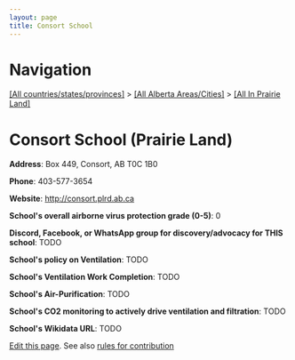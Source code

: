 ```yaml
---
layout: page
title: Consort School
---
```

# Navigation

[[All countries/states/provinces]](../../..) > [[All Alberta Areas/Cities]](../..) > [[All In Prairie Land]](..)

# Consort School (Prairie Land)

**Address**: Box 449, Consort, AB T0C 1B0

**Phone**: 403-577-3654

**Website**: <http://consort.plrd.ab.ca>

**School's overall airborne virus protection grade (0-5)**: 0

**Discord, Facebook, or WhatsApp group for discovery/advocacy for THIS school**: TODO

**School's policy on Ventilation**: TODO

**School's Ventilation Work Completion**: TODO

**School's Air-Purification**: TODO

**School's CO2 monitoring to actively drive ventilation and filtration**: TODO

**School's Wikidata URL**: TODO


[Edit this page](https://github.com/ventilate-schools/AB/edit/main/./Prairie_Land/Consort_School.md). See also [rules for contribution](../../../contribution-rules/)